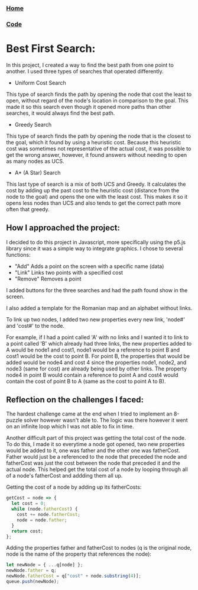 ### [Home](index.html)
### [Code](https://mrprokoala.github.io/best-first-search)

# Best First Search: 
In this project, I created a way to find the best path from one point to another. I used three types of searches that operated differently.
* Uniform Cost Search

This type of search finds the path by opening the node that cost the least to open, without regard of the node's location in comparison  to the goal. This made it so this search even though it opened more paths than other searches, it would always find the best path.
* Greedy Search

This type of search finds the path by opening the node that is the closest to the goal, which it found by using a heuristic cost. Because this heuristic cost was sometimes not representative of the actual cost, it was possible to get the wrong answer, however, it found answers without needing to open as many nodes as UCS.
* A* (A Star) Search

This last type of search is a mix of both UCS and Greedy. It calculates the cost by adding up the past cost to the heuristic cost (distance from the node to the goal) and opens the one with the least cost. This makes it so it opens less nodes than UCS and also tends to get the correct path more often that greedy.

## How I approached the project: 
I decided to do this project in Javascript, more specifically using the p5.js library since it was a simple way to integrate graphics. 
I chose to several functions: 
*   "Add" Adds a point on the screen with a specific name (data)
*   "Link" Links two points with a specified cost
*   "Remove" Removes a point

I added buttons for the three searches and had the path found show in the screen.

I also added a template for the Romanian map and an alphabet without links.

To link up two nodes, I added two new properties every new link, 'node#' and 'cost#' to the node.

For example, if I had a point called 'A' with no links and I wanted it to link to a point called 'B' which already had three links, the new properties added to A would be node1 and cost1, node1 would be a reference to point B and cost1 would be the cost to point B. For point B, the properties that would be added would be node4 and cost 4 since the properties node1, node2, and node3 (same for cost) are already being used by other links. The property node4 in point B would contain a reference to point A and cost4 would contain the cost of point B to A (same as the cost to point A to B).
 
## Reflection on the challenges I faced: 
The hardest challenge came at the end when I tried to implement an 8-puzzle solver however wasn't able to. The logic was there however it went on an infinite loop which I was not able to fix in time.

Another difficult part of this project was getting the total cost of the node. To do this, I made it so everytime a node got opened, two new properties would be added  to it, one was father and the other one was fatherCost. Father would just be a referenced to the node that preceded the node and fatherCost was just the cost between the node that preceded it and the actual node. This helped get the total cost of a node by looping through all of a node's fatherCost and addding them all up.

Getting the cost of a node by adding up its fatherCosts:
```js
getCost = node => {
  let cost = 0;
  while (node.fatherCost) {
    cost += node.fatherCost;
    node = node.father;
  }
  return cost;
};
```

Adding the properties father and fatherCost to nodes (q is the original node, node is the name of the property that references the node):
```js
let newNode = { ...q[node] };
newNode.father = q;
newNode.fatherCost = q["cost" + node.substring(4)];
queue.push(newNode);
```
